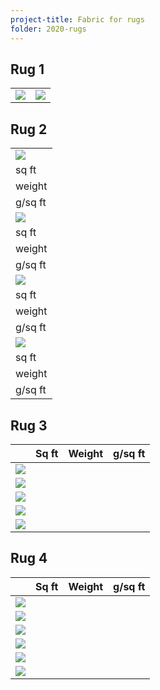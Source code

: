 ```yaml
---
project-title: Fabric for rugs
folder: 2020-rugs
---
```


## Rug 1
<table class="table-img">
	<tr><td><img src="2020-rug1-fabric.jpg" /></td><td><img src="2020-rug1-fabricB/W.jpg" /></td></tr>
</table>

## Rug 2
<table class="table-img">
	<tr>
		<td colspan="3"><img src="green-boats.jpg" /></td>
		<tr><td>sq ft</td></tr><tr><td>weight</td></tr><tr><td>g/sq ft</td></tr>
	</tr>
	<tr>
		<td colspan="3"><img src="byzantine.jpg" /></td>
		<tr><td>sq ft</td></tr><tr><td>weight</td></tr><tr><td>g/sq ft</td></tr>
	</tr>
	<tr>
		<td colspan="3"><img src="yellow&flowers.jpg" /></td>
		<tr><td>sq ft</td></tr><tr><td>weight</td></tr><tr><td>g/sq ft</td></tr>
	</tr>
	<tr>
		<td colspan="3"><img src="peach-sheet.jpg" /></td>
		<tr><td>sq ft</td></tr><tr><td>weight</td></tr><tr><td>g/sq ft</td></tr>
	</tr>
</table>

## Rug 3
<table class="table-img">
	<thead><tr>
		<th></th><th>Sq ft</th><th>Weight</th><th>g/sq ft</th>
	</tr></thead>
	<tbody>
		<tr><td><img src="beige1.jpg" /></td><td></td></tr>
		<tr><td><img src="beige2.jpg" /></td><td></td></tr>
		<tr><td><img src="fish.jpg" /></td><td></td></tr>
		<tr><td><img src="purple-bird.jpg" /></td><td></td></tr>
		<tr><td><img src="zebra.jpg" /></td><td></td></tr>
	</tbody>
</table>

## Rug 4
<table class="table-img">
	<thead><tr>
		<th></th><th>Sq ft</th><th>Weight</th><th>g/sq ft</th>
	</tr></thead>
	<tbody>
		<tr><td><img src="green-gold-dots.jpg" /></td><td></td></tr>
		<tr><td><img src="green-snowflakes.jpg" /></td><td></td></tr>
		<tr><td><img src="green-trees.jpg" /></td><td></td></tr>
		<tr><td><img src="holly.jpg" /></td><td></td></tr>
		<tr><td><img src="red-trees.jpg" /></td><td></td></tr>
		<tr><td><img src="white-gold.jpg" /></td><td></td></tr>
	</tbody>
</table>